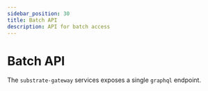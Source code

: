 ```yaml
---
sidebar_position: 30
title: Batch API
description: API for batch access
---
```


# Batch API

The `substrate-gateway` services exposes a single `graphql` endpoint.

